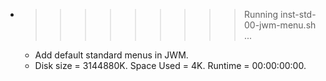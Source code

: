 * >>>>>>>>> Running inst-std-00-jwm-menu.sh ...
  * Add default standard menus in JWM.
  * Disk size = 3144880K. Space Used = 4K. Runtime = 00:00:00:00.
